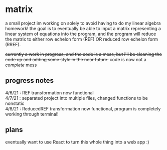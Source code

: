 # matrix

a small project im working on solely to avoid having to do my linear algebra homework! the goal is to eventually be able to input a matrix representing a linear system of equations into the program, and the program will reduce the matrix to either row echelon form (REF) OR reduced row echelon form (RREF).

~~currently a work in progress, and the code is a mess, but i'll be cleaning the code up and adding some style in the near future.~~
code is now not a *complete* mess

## progress notes
4/6/21 : REF transformation now functional  
4/7/21 : separated project into multiple files, changed functions to be nonstatic  
4/8/21 : ReducedREF transformation now functional, program is completely working through terminal!

## plans
eventually want to use React to turn this whole thing into a web app :)
